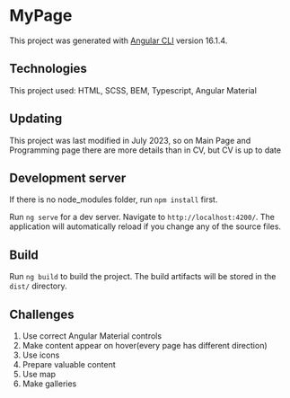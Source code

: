 # MyPage
This project was generated with [Angular CLI](https://github.com/angular/angular-cli) version 16.1.4.

## Technologies

This project used: 
HTML,
SCSS,
BEM,
Typescript,
Angular Material

## Updating

This project was last modified in July 2023, so on Main Page and Programming page there are more details than in CV, but CV is up to date

## Development server

If there is no node_modules folder, run `npm install` first.

Run `ng serve` for a dev server. Navigate to `http://localhost:4200/`. The application will automatically reload if you change any of the source files.

## Build

Run `ng build` to build the project. The build artifacts will be stored in the `dist/` directory.

## Challenges

1. Use correct Angular Material controls
2. Make content appear on hover(every page has different direction)
3. Use icons
4. Prepare valuable content
5. Use map
6. Make galleries
